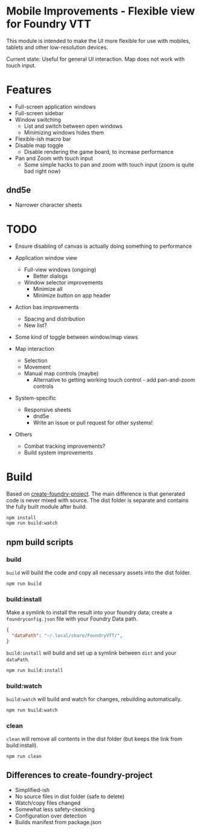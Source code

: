# Mobile Improvements - Flexible view for Foundry VTT
This module is intended to make the UI more flexible for use with mobiles, tablets and other low-resolution devices.

Current state: Useful for general UI interaction. Map does not work with touch input.

# Features
- Full-screen application windows
- Full-screen sidebar
- Window switching
  - List and switch between open windows
  - Minimizing windows hides them
- Flexible-ish macro bar
- Disable map toggle
  - Disable rendering the game board, to increase performance
- Pan and Zoom with touch input
  - Some simple hacks to pan and zoom with touch input (zoom is quite bad right now)

## dnd5e
- Narrower character sheets

# TODO
- Ensure disabling of canvas is actually doing something to performance
- Application window view
  - Full-view windows (ongoing)
    - Better dialogs
  - Window selector improvements
    - Minimize all
    - Minimize button on app header

- Action bas improvements
  - Spacing and distribution
  - New list?

- Some kind of toggle between window/map views

- Map interaction
  - Selection
  - Movement
  - Manual map controls (maybe)
    - Alternative to getting working touch control - add pan-and-zoom controls

- System-specific
  - Responsive sheets
    - dnd5e
    - Write an issue or pull request for other systems!

- Others
  - Combat tracking improvements?
  - Build system improvements


# Build
Based on [create-foundry-project](https://gitlab.com/foundry-projects/foundry-pc/create-foundry-project). The main difference is that generated code is never mixed with source. The dist folder is separate and contains the fully built module after build.
```bash
npm install
npm run build:watch
```

## npm build scripts

### build
`build` will build the code and copy all necessary assets into the dist folder.
```bash
npm run build
```

### build:install
Make a symlink to install the result into your foundry data; create a `foundryconfig.json` file with your Foundry Data path.
```json
{
  "dataPath": "~/.local/share/FoundryVTT/",
}
```
`build:install` will build and set up a symlink between `dist` and your `dataPath`.
```bash
npm run build:install
```

### build:watch
`build:watch` will build and watch for changes, rebuilding automatically.
```bash
npm run build:watch
```

### clean
`clean` will remove all contents in the dist folder (but keeps the link from build:install).
```bash
npm run clean
```

## Differences to create-foundry-project
- Simplified-ish
- No source files in dist folder (safe to delete)
- Watch/copy files changed
- Somewhat less safety-ckecking
- Configuration over detection
- Builds manifest from package.json